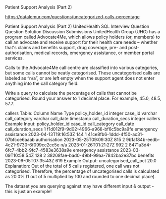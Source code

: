 Patient Support Analysis (Part 2)

https://datalemur.com/questions/uncategorized-calls-percentage

Patient Support Analysis (Part 2)
UnitedHealth SQL Interview Question
Question
Solution
Discussion
Submissions
UnitedHealth Group (UHG) has a program called Advocate4Me, which allows policy holders (or, members) to call an advocate and receive support for their health care needs – whether that's claims and benefits support, drug coverage, pre- and post-authorisation, medical records, emergency assistance, or member portal services.

Calls to the Advocate4Me call centre are classified into various categories, but some calls cannot be neatly categorised. These uncategorised calls are labeled as “n/a”, or are left empty when the support agent does not enter anything into the call category field.

Write a query to calculate the percentage of calls that cannot be categorised. Round your answer to 1 decimal place. For example, 45.0, 48.5, 57.7.

callers Table:
Column Name	Type
policy_holder_id	integer
case_id	varchar
call_category	varchar
call_date	timestamp
call_duration_secs	integer
callers Example Input:
policy_holder_id	case_id	call_category	call_date	call_duration_secs
1	f1d012f9-9d02-4966-a968-bf6c5bc9a9fe	emergency assistance	2023-04-13T19:16:53Z	144
1	41ce8fb6-1ddd-4f50-ac31-07bfcce6aaab	authorisation	2023-05-25T09:09:30Z	815
2	9b1af84b-eedb-4c21-9730-6f099cc2cc5e	n/a	2023-01-26T01:21:27Z	992
2	8471a3d4-6fc7-4bb2-9fc7-4583e3638a9e	emergency assistance	2023-03-09T10:58:54Z	128
2	38208fae-bad0-49bf-99aa-7842ba2e37bc	benefits	2023-06-05T07:35:43Z	619
Example Output:
uncategorised_call_pct
20.0
Explanation:
Out of the total of 5 calls registered, one call was not categorised. Therefore, the percentage of uncategorised calls is calculated as 20.0% (1 out of 5 multiplied by 100 and rounded to one decimal place).

The dataset you are querying against may have different input & output - this is just an example!
